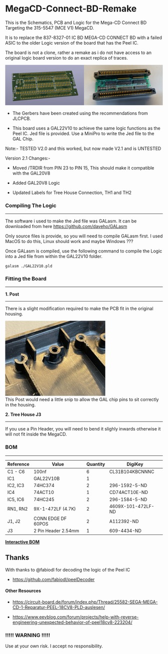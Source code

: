 # MegaCD-Connect-BD-Remake
This is the Schematics, PCB and Logic for the Mega-CD Connect BD Targeting the 315-5547 (MCE V1) MegaCD.

It is to replace the 837-8327-01 IC BD MEGA-CD CONNECT BD with a failed ASIC to the older Logic version of the board that has the Peel IC.

The board is not a clone, rather a remake as i do not have access to an original logic board version to do an exact replica of traces.

![PCB](images/PCB.png)

* The Gerbers have been created using the recommendations from JLCPCB.

* This board uses a GAL22V10 to achieve the same logic functions as the Peel IC. Jed file is provided. 
  Use a MiniPro to write the Jed file to the GAL Chip.

Note:- TESTED V2.0 and this worked, but now made V2.1 and is UNTESTED

Version 2.1 Changes:-

* Moved /TRDIR from PIN 23 to PIN 15, This should make it compatible with the GAL20V8

* Added GAL20V8 Logic

* Updated Labels for Tree House Connection, TH1 and TH2

### Compiling The Logic
---

The software i used to make the Jed file was GALasm. It can be downloaded from here https://github.com/daveho/GALasm

Only source files is provide, so you will need to compile GALasm first. I used MacOS to do this, Linux should work and maybe Windows ???

Once GALasm is compiled, use the following command to compile the Logic into a Jed file from within the GAL22V10 folder.

```
galasm ./GAL22V10.pld
```

### Fitting the Board
---

**1. Post**

---

There is a slight modification required to make the PCB fit in the original housing.

![PCB](images/POST.jpg)
<br>This Post would need a little snip to allow the GAL chip pins to sit correctly in the housing.

**2. Tree House J3**

---

If you use a Pin Header, you will need to bend it slighly inwards otherwise it will not fit inside the MegaCD.


### BOM

---

| Reference | Value               | Quantity | DigiKey            |
|-----------|---------------------|----------|--------------------|
| C1 - C6   | 100nf               | 6        | CL31B104KBCNNNC    |
| IC1       | GAL22V10B           | 1        |                    |
| IC2, IC3  | 74HC374             | 2        | 296-1592-5-ND      |
| IC4       | 74ACT10             | 1        | CD74ACT10E-ND      |
| IC5, IC6  | 74HC245             | 2        | 296-1584-5-ND      |
| RN1, RN2  | 9X-1-472LF (4.7K)   | 2        | 4609X-101-472LF-ND |
| J1, J2    | CONN EDGE DF 60POS  | 2        | A112392-ND         |
| J3        | 2 Pin Header 2.54mm | 1        | 609-4434-ND        |
 
[**Interactive BOM**][IBOM]

## Thanks

With thanks to @fabiodl for decoding the logic of the Peel IC

* https://github.com/fabiodl/peelDecoder

#### Other Resources

* https://circuit-board.de/forum/index.php/Thread/25582-SEGA-MEGA-CD-1-Reparatur-PEEL-18CV8-PLD-auslesen/

* https://www.eevblog.com/forum/projects/help-with-reverse-engineering-unexpected-behavior-of-peel18cv8-223204/


### !!!!! WARNING !!!!!

Use at your own risk. I accept no responsibility.

[IBOM]: http://htmlpreview.github.io/?https://raw.githubusercontent.com/chris-jh/MegaCD-Connect-BD-Remake/main/bom/ibom.html